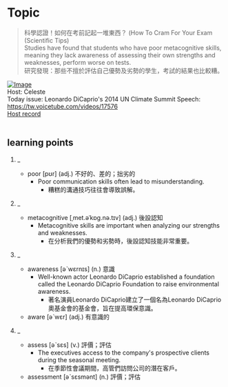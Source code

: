# Topic

> 科學認證！如何在考前記起一堆東西？ (How To Cram For Your Exam (Scientific Tips) <br>
> Studies have found that students who have poor metacognitive skills, meaning they lack awareness of assessing their own strengths and weaknesses, perform worse on tests. <br>
> 研究發現：那些不擅於評估自己優勢及劣勢的學生，考試的結果也比較糟。 <br>

[![Image](https://cdn.voicetube.com/assets/thumbnails/AdrnN3A79yc.jpg)](https://www.youtube.com/embed/AdrnN3A79yc?rel=0&showinfo=0&cc_load_policy=0&controls=1&autoplay=1&iv_load_policy=3&playsinline=1&wmode=transparent&start=218&end=229&enablejsapi=1&origin=https://tw.voicetube.com&widgetid=1)<br>
Host: Celeste
<br>Today issue: Leonardo DiCaprio's 2014 UN Climate Summit Speech: https://tw.voicetube.com/videos/17576
<br>
[Host record](https://cdn.voicetube.com/tmp/everyday_records/celeste.chen/2943.mp3)
<br><br>
## learning points
1. _
	* poor [pʊr] (adj.) 不好的、差的；拙劣的
        - Poor communication skills often lead to misunderstanding.
            + 糟糕的溝通技巧往往會導致誤解。

2. _
	* metacognitive [ˌmet.əˈkɒɡ.nə.tɪv] (adj.) 後設認知
        - Metacognitive skills are important when analyzing our strengths and weaknesses.
            + 在分析我們的優勢和劣勢時，後設認知技能非常重要。

3. _
	* awareness [əˋwɛrnɪs] (n.) 意識
        - Well-known actor Leonardo DiCaprio established a foundation called the Leonardo DiCaprio Foundation to raise environmental awareness.
            + 著名演員Leonardo DiCaprio建立了一個名為Leonardo DiCaprio奧基金會的基金會，旨在提高環保意識。
	* aware [əˋwɛr] (adj.) 有意識的

4. _
	* assess [əˋsɛs] (v.) 評價；評估
        - The executives access to the company's prospective clients during the seasonal meeting.
            + 在季節性會議期間，高管們訪問公司的潛在客戶。
	* assessment [əˋsɛsmənt] (n.) 評價；評估

